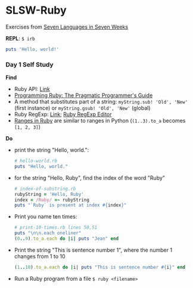 # SLSW-Ruby
Exercises from [Seven Languages in Seven Weeks](https://pragprog.com/book/btlang/seven-languages-in-seven-weeks)

**REPL**: `$ irb`

```ruby
puts 'Hello, world!'
```

### Day 1 Self Study
**Find**
- Ruby API: [Link](https://ruby-doc.org/core-2.4.1/)
- [Programming Ruby: The Pragmatic Programmer's Guide](http://ruby-doc.com/docs/ProgrammingRuby/)
- A method that substitutes part of a string: `myString.sub! 'Old', 'New'` (first instance) or `myString.gsub! 'Old', 'New'` (global)
- Ruby RegExp: [Link](https://ruby-doc.org/core-2.1.1/Regexp.html); [Ruby RegExp Editor](https://rubular.com/)
- [Ranges in Ruby](https://ruby-doc.org/core-2.2.0/Range.html) are similar to ranges in Python (`(1..3).to_a` becomes `[1, 2, 3]`)

**Do**
- print the string "Hello, world.":
  ```ruby
  # hello-world.rb
  puts "Hello, world."
  ```

- for the string "Hello, Ruby", find the index of the word "Ruby"
  ```ruby
  # index-of-substring.rb
  rubyString = 'Hello, Ruby'
  index = /Ruby/ =~ rubyString
  puts "`Ruby` is present at index #{index}"
  ```

- Print you name ten times:
  ```ruby
  # print-10-times.rb lines 50,51
  puts "\n\n.each oneliner"
  (0..9).to_a.each do |i| puts "Jean" end
  ```
- Print the string "This is sentence number 1", where the number 1 changes from 1 to 10
  ```ruby
  (1..10).to_a.each do |i| puts "This is sentence number #{i}" end
  ```

- Run a Ruby program from a file
  `$ ruby <filename>`
